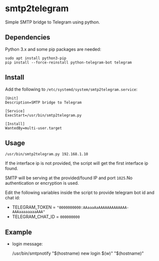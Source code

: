 # smtp2telegram
Simple SMTP bridge to Telegram using python.


## Dependencies
Python 3.x and some pip packages are needed:

	sudo apt install python3-pip
	pip install --force-reinstall python-telegram-bot telegram


## Install
Add the following to `/etc/systemd/system/smtp2telegram.service`:

	[Unit]
	Description=SMTP bridge to Telegram

	[Service]
	ExecStart=/usr/bin/smtp2telegram.py

	[Install]
	WantedBy=multi-user.target

## Usage
	/usr/bin/smtp2telegram.py 192.168.1.10
If the interface ip is not provided, the script will get the first interface ip found.

SMTP will be serving at the provided/found IP and port `1025`.No authentication or encryption is used.

Edit the following variables inside the script to provide telegram bot id and chat id:
- TELEGRAM_TOKEN = `"0000000000:AAaaaAaAAAAAAAAAAAAA-AAAaaaaaaaaAAA"`
- TELEGRAM_CHAT_ID = `000000000`

## Example
- login message:

	/usr/bin/smtpnotify "$(hostname) new login $(w)" "$(hostname)"


